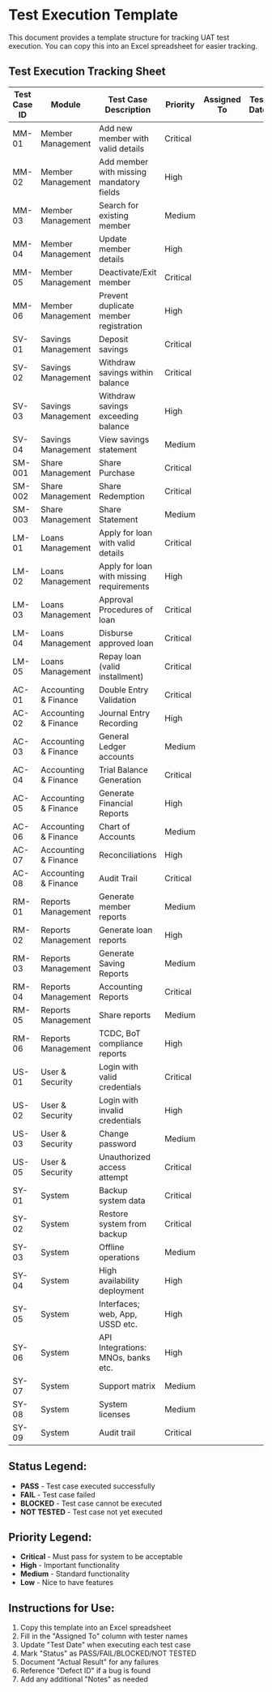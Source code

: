 # Test Execution Template

This document provides a template structure for tracking UAT test execution. You can copy this into an Excel spreadsheet for easier tracking.

## Test Execution Tracking Sheet

| Test Case ID | Module | Test Case Description | Priority | Assigned To | Test Date | Status | Actual Result | Defect ID | Notes |
|--------------|--------|----------------------|----------|-------------|-----------|--------|---------------|-----------|-------|
| MM-01 | Member Management | Add new member with valid details | Critical | | | | | | |
| MM-02 | Member Management | Add member with missing mandatory fields | High | | | | | | |
| MM-03 | Member Management | Search for existing member | Medium | | | | | | |
| MM-04 | Member Management | Update member details | High | | | | | | |
| MM-05 | Member Management | Deactivate/Exit member | Critical | | | | | | |
| MM-06 | Member Management | Prevent duplicate member registration | High | | | | | | |
| SV-01 | Savings Management | Deposit savings | Critical | | | | | | |
| SV-02 | Savings Management | Withdraw savings within balance | Critical | | | | | | |
| SV-03 | Savings Management | Withdraw savings exceeding balance | High | | | | | | |
| SV-04 | Savings Management | View savings statement | Medium | | | | | | |
| SM-001 | Share Management | Share Purchase | Critical | | | | | | |
| SM-002 | Share Management | Share Redemption | Critical | | | | | | |
| SM-003 | Share Management | Share Statement | Medium | | | | | | |
| LM-01 | Loans Management | Apply for loan with valid details | Critical | | | | | | |
| LM-02 | Loans Management | Apply for loan with missing requirements | High | | | | | | |
| LM-03 | Loans Management | Approval Procedures of loan | Critical | | | | | | |
| LM-04 | Loans Management | Disburse approved loan | Critical | | | | | | |
| LM-05 | Loans Management | Repay loan (valid installment) | Critical | | | | | | |
| AC-01 | Accounting & Finance | Double Entry Validation | Critical | | | | | | |
| AC-02 | Accounting & Finance | Journal Entry Recording | High | | | | | | |
| AC-03 | Accounting & Finance | General Ledger accounts | Medium | | | | | | |
| AC-04 | Accounting & Finance | Trial Balance Generation | Critical | | | | | | |
| AC-05 | Accounting & Finance | Generate Financial Reports | High | | | | | | |
| AC-06 | Accounting & Finance | Chart of Accounts | Medium | | | | | | |
| AC-07 | Accounting & Finance | Reconciliations | High | | | | | | |
| AC-08 | Accounting & Finance | Audit Trail | Critical | | | | | | |
| RM-01 | Reports Management | Generate member reports | Medium | | | | | | |
| RM-02 | Reports Management | Generate loan reports | High | | | | | | |
| RM-03 | Reports Management | Generate Saving Reports | Medium | | | | | | |
| RM-04 | Reports Management | Accounting Reports | Critical | | | | | | |
| RM-05 | Reports Management | Share reports | Medium | | | | | | |
| RM-06 | Reports Management | TCDC, BoT compliance reports | High | | | | | | |
| US-01 | User & Security | Login with valid credentials | Critical | | | | | | |
| US-02 | User & Security | Login with invalid credentials | High | | | | | | |
| US-03 | User & Security | Change password | Medium | | | | | | |
| US-05 | User & Security | Unauthorized access attempt | Critical | | | | | | |
| SY-01 | System | Backup system data | Critical | | | | | | |
| SY-02 | System | Restore system from backup | Critical | | | | | | |
| SY-03 | System | Offline operations | Medium | | | | | | |
| SY-04 | System | High availability deployment | High | | | | | | |
| SY-05 | System | Interfaces; web, App, USSD etc. | High | | | | | | |
| SY-06 | System | API Integrations: MNOs, banks etc. | High | | | | | | |
| SY-07 | System | Support matrix | Medium | | | | | | |
| SY-08 | System | System licenses | Medium | | | | | | |
| SY-09 | System | Audit trail | Critical | | | | | | |

## Status Legend:
- **PASS** - Test case executed successfully
- **FAIL** - Test case failed
- **BLOCKED** - Test case cannot be executed
- **NOT TESTED** - Test case not yet executed

## Priority Legend:
- **Critical** - Must pass for system to be acceptable
- **High** - Important functionality
- **Medium** - Standard functionality
- **Low** - Nice to have features

## Instructions for Use:
1. Copy this template into an Excel spreadsheet
2. Fill in the "Assigned To" column with tester names
3. Update "Test Date" when executing each test case
4. Mark "Status" as PASS/FAIL/BLOCKED/NOT TESTED
5. Document "Actual Result" for any failures
6. Reference "Defect ID" if a bug is found
7. Add any additional "Notes" as needed
